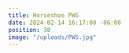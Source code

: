 ```yaml
---
title: Horseshoe PWS
date: 2024-02-14 16:17:00 -06:00
position: 38
image: "/uploads/PWS.jpg"
---
```


